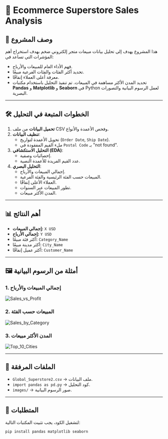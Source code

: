 # 🛒 Ecommerce Superstore Sales Analysis

## 📌 وصف المشروع
هذا المشروع يهدف إلى تحليل بيانات مبيعات متجر إلكتروني ضخم بهدف استخراج أهم المؤشرات التي تساعد في:
- فهم الأداء العام للمبيعات والأرباح.
- تحديد أكثر الفئات والفئات الفرعية مبيعًا.
- معرفة أعلى العملاء إنفاقًا.
- تحديد المدن الأكثر مساهمة في المبيعات.
تم تنفيذ التحليل باستخدام مكتبات **Pandas** و **Matplotlib** و **Seaborn** في Python لعمل الرسوم البيانية والتصورات البصرية.

---

## 🛠️ الخطوات المتبعة في التحليل
1. **تحميل البيانات** من ملف CSV وفحص الأعمدة والأنواع.
2. **تنظيف البيانات**:
   - تحويل الأعمدة لتواريخ (`Order Date`, `Ship Date`).
   - ملء القيم المفقودة في `Postal Code` بـ "not found".
3. **التحليل الاستكشافي (EDA)**:
   - إحصائيات وصفية.
   - عدد القيم الفريدة للأعمدة النصية.
4. **التحليل البصري**:
   - إجمالي المبيعات والأرباح.
   - المبيعات حسب الفئة الرئيسية والفئة الفرعية.
   - العملاء الأعلى إنفاقًا.
   - تطور المبيعات عبر السنوات.
   - المدن الأكثر مبيعات.

---

## 📊 أهم النتائج
- **إجمالي المبيعات:** `X USD`  
- **إجمالي الأرباح:** `Y USD`  
- أكثر فئة مبيعًا: `Category_Name`  
- أكثر مدينة مبيعًا: `City_Name`  
- أكثر عميل إنفاقًا: `Customer_Name`

---

## 🖼️ أمثلة من الرسوم البيانية
### 1. إجمالي المبيعات والأرباح
![Sales_vs_Profit](images/sales_vs_profit.png)

### 2. المبيعات حسب الفئة
![Sales_by_Category](images/sales_by_category.png)

### 3. المدن الأكثر مبيعات
![Top_10_Cities](images/top_10_cities.png)

---

## 📂 الملفات المرفقة
- `Global_Superstore2.csv` → ملف البيانات.
- `import pandas as pd.py` → كود التحليل.
- `images/` → صور الرسوم البيانية.

---

## 📌 المتطلبات
لتشغيل الكود، يجب تثبيت المكتبات التالية:
```bash
pip install pandas matplotlib seaborn

